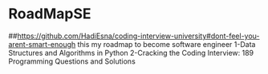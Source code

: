 # RoadMapSE
##https://github.com/HadiEsna/coding-interview-university#dont-feel-you-arent-smart-enough
this my roadmap to become software engineer
1-Data Structures and Algorithms in Python
2-Cracking the Coding Interview: 189 Programming Questions and Solutions
